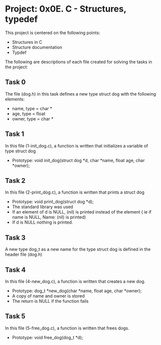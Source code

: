 # Project: 0x0E. C - Structures, typedef

This project is centered on the following points:
- Structures in C
- Structure documentation
- Typdef

The following are descriptions of each file created for solving the tasks in the project:
## Task 0

The file (dog.h) in this task defines a new type struct dog with the following elements:
- name, type = char *
- age, type = float
- owner, type = char *

## Task 1

In this file (1-init_dog.c), a function is written that initializes a variable of type struct dog
- Prototype: void init_dog(struct dog *d, char *name, float age, char *owner);

## Task 2

In this file (2-print_dog.c), a function is written that prints a struct dog
- Prototype: void print_dog(struct dog *d);
- The standard library was used
- If an element of d is NULL, (nil) is printed instead of the element ( ie if name is NULL, Name: (nil) is printed)
- If d is NULL nothing is printed.

## Task 3

A new type dog_t as a new name for the type struct dog is defined in the header file (dog.h)

## Task 4

In this file (4-new_dog.c), a function is written that creates a new dog.
- Prototype: dog_t *new_dog(char *name, float age, char *owner);
- A copy of name and owner is stored
- The return is NULL if the function fails

## Task 5

In this file (5-free_dog.c), a function is written that frees dogs.
- Prototype: void free_dog(dog_t *d);
